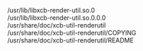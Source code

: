 /usr/lib/libxcb-render-util.so.0  
/usr/lib/libxcb-render-util.so.0.0.0  
/usr/share/doc/xcb-util-renderutil  
/usr/share/doc/xcb-util-renderutil/COPYING  
/usr/share/doc/xcb-util-renderutil/README  
